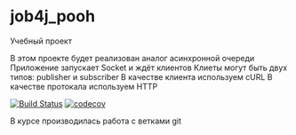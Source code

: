 # job4j_pooh

Учебный проект

В этом проекте будет реализован аналог асинхронной очереди
Приложение запускает Socket и ждёт клиентов
Клиеты могут быть двух типов: publisher и subscriber
В качестве клиента используем cURL
В качестве протокала используем HTTP

[![Build Status](https://app.travis-ci.com/KarnaukhovKirill/job4j_pooh.svg?branch=main)](https://app.travis-ci.com/KarnaukhovKirill/job4j_pooh)
[![codecov](https://codecov.io/gh/KarnaukhovKirill/job4j_pooh/branch/main/graph/badge.svg?token=9S1NA1UCIC)](https://codecov.io/gh/KarnaukhovKirill/job4j_pooh)

В курсе производилась работа с ветками git 